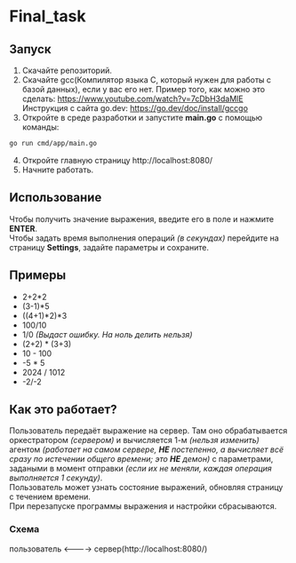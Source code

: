 # Final_task

## Запуск
1. Скачайте репозиторий.
2. Скачайте gcc(Компилятор языка С, который нужен для работы с базой данных), если у вас его нет.
   Пример того, как можно это сделать: https://www.youtube.com/watch?v=7cDbH3daMlE
   Инструкция с сайта go.dev: https://go.dev/doc/install/gccgo
3. Откройте в среде разработки и запустите __main.go__ с помощью команды:
```sh
go run cmd/app/main.go
```
4. Откройте главную страницу http://localhost:8080/
5. Начните работать.

## Использование
Чтобы получить значение выражения, введите его в поле и нажмите __ENTER__.  
Чтобы задать время выполнения операций _(в секундах)_ перейдите на страницу __Settings__, задайте параметры и сохраните.

## Примеры
- 2+2*2
- (3-1)*5
- ((4+1)*2)*3
- 100/10
- 1/0  _(Выдаст ошибку. На ноль делить нельзя)_
- (2+2) * (3+3)
- 10 - 100
- -5 * 5
- 2024 / 1012
- -2/-2

## Как это работает?
Пользователь передаёт выражение на сервер. Там оно обрабатывается оркестратором _(сервером)_ и вычисляется 1-м _(нельзя изменить)_ агентом _(работает на самом сервере, __НЕ__ постепенно, а вычисляет всё сразу по истечении общего времени; это __НЕ__ демон)_ с параметрами, задаными в момент отправки _(если их не меняли, каждая операция выполняется 1 секунду)_.  
Пользователь может узнать состояние выражений, обновляя страницу с течением времени.  
При перезапуске программы выражения и настройки сбрасываются.  
### Схема
пользователь <----> сервер(http://localhost:8080/)
